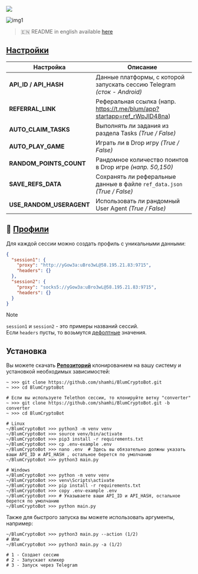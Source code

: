[<img src="https://img.shields.io/badge/Telegram-%40Me-orange">](https://t.me/sho6ot)


![img1](.github/images/demo.png)

> 🇪🇳 README in english available [here](README-EN.md)


## [Настройки](https://github.com/shamhi/BlumCryptoBot/blob/main/.env-example)
| Настройка                | Описание                                                                 |
|--------------------------|--------------------------------------------------------------------------|
| **API_ID / API_HASH**    | Данные платформы, с которой запускать сессию Telegram _(сток - Android)_ |
| **REFERRAL_LINK**        | Реферальная ссылка (напр. https://t.me/blum/app?startapp=ref_rWpJlD48na) |
| **AUTO_CLAIM_TASKS**     | Выполнять ли задания из раздела Tasks _(True / False)_                   |
| **AUTO_PLAY_GAME**       | Играть ли в Drop игру _(True / False)_                                   |
| **RANDOM_POINTS_COUNT**  | Рандомное количество поинтов в Drop игре _(напр. 50,150)_                |
| **SAVE_REFS_DATA**       | Сохранять ли реферальные данные в файле `ref_data.json` _(True / False)_ |
| **USE_RANDOM_USERAGENT** | Использовать ли рандомный User Agent _(True / False)_                    |


## 📕 [Профили](profiles.json)
Для каждой сессии можно создать профиль с уникальными данными:
```json
{
  "session1": {
    "proxy": "http://yGow3a:uBro3wL@58.195.21.83:9715",
    "headers": {}
  },
  "session2": {
    "proxy": "socks5://yGow3a:uBro3wL@58.195.21.83:9715",
    "headers": {}
  }
}
```
> [!NOTE]
> `session1` и `session2` - это примеры названий сессий.  
> Если `headers` пусты, то возьмутся [дефолтные](bot/utils/default.py) значения.


## Установка
Вы можете скачать [**Репозиторий**](https://github.com/shamhi/BlumCryptoBot) клонированием на вашу систему и установкой необходимых зависимостей:
```shell
~ >>> git clone https://github.com/shamhi/BlumCryptoBot.git 
~ >>> cd BlumCryptoBot

# Если вы используете Telethon сессии, то клонируйте ветку "converter"
~ >>> git clone https://github.com/shamhi/BlumCryptoBot.git -b converter
~ >>> cd BlumCryptoBot

# Linux
~/BlumCryptoBot >>> python3 -m venv venv
~/BlumCryptoBot >>> source venv/bin/activate
~/BlumCryptoBot >>> pip3 install -r requirements.txt
~/BlumCryptoBot >>> cp .env-example .env
~/BlumCryptoBot >>> nano .env  # Здесь вы обязательно должны указать ваши API_ID и API_HASH , остальное берется по умолчанию
~/BlumCryptoBot >>> python3 main.py

# Windows
~/BlumCryptoBot >>> python -m venv venv
~/BlumCryptoBot >>> venv\Scripts\activate
~/BlumCryptoBot >>> pip install -r requirements.txt
~/BlumCryptoBot >>> copy .env-example .env
~/BlumCryptoBot >>> # Указываете ваши API_ID и API_HASH, остальное берется по умолчанию
~/BlumCryptoBot >>> python main.py
```


Также для быстрого запуска вы можете использовать аргументы, например:
```shell
~/BlumCryptoBot >>> python3 main.py --action (1/2)
# Или
~/BlumCryptoBot >>> python3 main.py -a (1/2)

# 1 - Создает сессию
# 2 - Запускает кликер
# 3 - Запуск через Telegram
```
